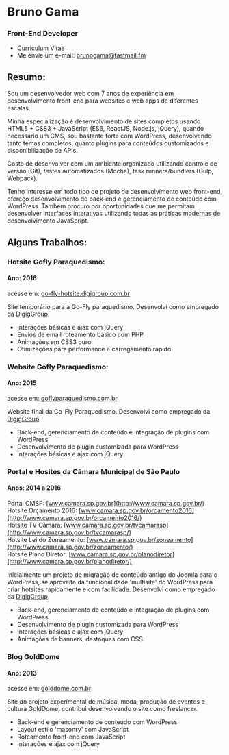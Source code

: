 <!--
title: Portfolio - Front-end
author: Bruno Gama
date: March 19, 2017
bodyClass: cv
-->

**Bruno <span class="blue-text">Gama</span>**
=============================================

### <span class="blue-text">**Front-End**</span> Developer

* [Curriculum Vitae](http://xuxu.rocks/cv)
* Me envie um e-mail: [brunogama@fastmail.fm](mailto:brunogama@fastmail.fm)

**<span class="blue-text">Resumo:</span>**
------------------------------------------

Sou um desenvolvedor web com 7 anos de experiência em desenvolvimento front-end para websites e web apps de diferentes escalas.

Minha especialização é desenvolvimento de sites completos usando HTML5 + CSS3 + JavaScript (ES6, ReactJS, Node.js, jQuery), quando necessário um CMS, sou bastante forte com WordPress, desenvolvendo tanto temas completos, quanto plugins para conteúdos customizados e disponibilização de APIs.

Gosto de desenvolver com um ambiente organizado utilizando controle de versão (Git), testes automatizados (Mocha), task runners/bundlers (Gulp, Webpack).

Tenho interesse em todo tipo de projeto de desenvolvimento web front-end, ofereço desenvolvimento de back-end e gerenciamento de conteúdo com WordPress. Também procuro por oportunidades que me permitam desenvolver interfaces interativas utilizando todas as práticas modernas de desenvolvimento JavaScript.

**Alguns <span class="blue-text">Trabalhos:</span>**
----------------------------------------------------

### Hotsite **<span class="blue-text">Gofly Paraquedismo:</span>**

#### Ano: 2016

acesse em: [go-fly-hotsite.digigroup.com.br](http://go-fly-hotsite.digigroup.com.br/)

Site temporário para a Go-Fly paraquedismo. Desenvolvi como empregado da [DigigGroup](http://digigroup.com.br/).

* Interações básicas e ajax com jQuery
* Envios de email roteamento básico com PHP
* Animações em CSS3 puro
* Otimizações para performance e carregamento rápido

### Website **<span class="blue-text">Gofly Paraquedismo:</span>**

#### Ano: 2015

acesse em: [goflyparaquedismo.com.br](http://goflyparaquedismo.com.br/)

Website final da Go-Fly Paraquedismo. Desenvolvi como empregado da [DigigGroup](http://digigroup.com.br/).

* Back-end, gerenciamento de conteúdo e integração de plugins com WordPress
* Desenvolvimento de plugin customizada para WordPress
* Interações básicas e ajax com jQuery

### Portal e Hosites da **<span class="blue-text">Câmara Municipal de São Paulo</span>**

#### Anos: 2014 a 2016

Portal CMSP: [www.camara.sp.gov.br](http://www.camara.sp.gov.br/) <br>
Hotsite Orçamento 2016: [www.camara.sp.gov.br/orcamento2016](http://www.camara.sp.gov.br/orcamento2016/) <br>
Hotsite TV Câmara: [www.camara.sp.gov.br/tvcamarasp](http://www.camara.sp.gov.br/tvcamarasp/) <br>
Hotsite Lei do Zoneamento: [www.camara.sp.gov.br/zoneamento](http://www.camara.sp.gov.br/zoneamento/) <br>
Hotsite Plano Diretor: [www.camara.sp.gov.br/planodiretor](http://www.camara.sp.gov.br/planodiretor/) <br>

Inicialmente um projeto de migração de conteúdo antigo do Joomla para o WordPress, se aproveita da funcionalidade
'multisite' do WordPress para criar hotsites rapidamente e com facilidade. Desenvolvi como empregado da [DigigGroup](http://digigroup.com.br/).

* Back-end, gerenciamento de conteúdo e integração de plugins com WordPress
* Desenvolvimento de plugin customizada para WordPress
* Interações básicas e ajax com jQuery
* Animações de banners, destaques com CSS

### Blog **<span class="blue-text">GoldDome</span>**

#### Ano: 2013

acesse em: [golddome.com.br](http://golddome.com.br/)

Site do projeto experimental de música, moda, produção de eventos e cultura GoldDome, 
contribui desenvolvendo o site como freelancer.

* Back-end e gerenciamento de conteúdo com WordPress
* Layout estilo 'masonry' com JavaScript
* Roteamento front-end com JavaScript
* Interações e ajax com jQuery